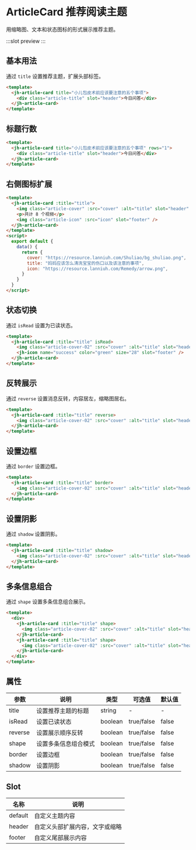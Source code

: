 # ArticleCard 推荐阅读主题

用缩略图、文本和状态图标的形式展示推荐主题。

:::slot preview
<ClientOnly>
  <jh-article-card-demo />
</ClientOnly>
:::

## 基本用法

通过 `title` 设置推荐主题，扩展头部标签。

```html
<template>
  <jh-article-card title="小儿包皮术前应该要注意的五个事项">
    <div class="article-title" slot="header">今日问答</div>
  </jh-article-card>
</template>
```

## 标题行数

```html
<template>
  <jh-article-card title="小儿包皮术前应该要注意的五个事项" rows="1">
    <div class="article-title" slot="header">今日问答</div>
  </jh-article-card>
</template>
```

## 右侧图标扩展

```html
<template>
  <jh-article-card :title="title">
    <img class="article-cover" :src="cover" :alt="title" slot="header" />
    <p>共计 8 个视频</p>
    <img class="article-icon" :src="icon" slot="footer" />
  </jh-article-card>
</template>
<script>
  export default {
    data() {
      return {
        cover: "https://resource.lanniuh.com/Shuliao/bg_shuliao.png",
        title: "妈妈应该怎么清洗宝宝的伤口以及该注意的事项",
        icon: "https://resource.lanniuh.com/Remedy/arrow.png",
      }
    }
  }
</script>
```

## 状态切换

通过 `isRead` 设置为已读状态。

```html
<template>
  <jh-article-card :title="title" isRead>
    <img class="article-cover-02" :src="cover" :alt="title" slot="header" />
    <jh-icon name="success" color="green" size="28" slot="footer" />
  </jh-article-card>
</template>
```

## 反转展示

通过 `reverse` 设置消息反转，内容居左，缩略图居右。

```html
<template>
  <jh-article-card :title="title" reverse>
    <img class="article-cover-02" :src="cover" :alt="title" slot="header" />
  </jh-article-card>
</template>
```

## 设置边框

通过 `border` 设置边框。

```html
<template>
  <jh-article-card :title="title" border>
    <img class="article-cover-02" :src="cover" :alt="title" slot="header" />
  </jh-article-card>
</template>
```

## 设置阴影

通过 `shadow` 设置阴影。

```html
<template>
  <jh-article-card :title="title" shadow>
    <img class="article-cover-02" :src="cover" :alt="title" slot="header" />
  </jh-article-card>
</template>
```

## 多条信息组合

通过 `shape` 设置多条信息组合展示。

```html
<template>
  <div>
    <jh-article-card :title="title" shape>
      <img class="article-cover-02" :src="cover" :alt="title" slot="header" />
    </jh-article-card>
    <jh-article-card :title="title" shape>
      <img class="article-cover-02" :src="cover" :alt="title" slot="header" />
    </jh-article-card>
  </div>
</template>
```

## 属性

| 参数 | 说明 | 类型 | 可选值 | 默认值 |
| --- | --- | --- | --- | --- |
| title | 设置推荐主题的标题 | string | - | - |
| isRead | 设置已读状态 | boolean | true/false | false |
| reverse | 设置展示顺序反转 | boolean | true/false | false |
| shape | 设置多条信息组合模式 | boolean | true/false | false |
| border | 设置边框 | boolean | true/false | false |
| shadow | 设置阴影 | boolean | true/false | false |

## Slot

| 名称  | 说明               |
| ------ | ------------------ |
| default  | 自定义主题内容 |
| header   | 自定义头部扩展内容，文字或缩略 |
| footer   | 自定义尾部展示内容 |
